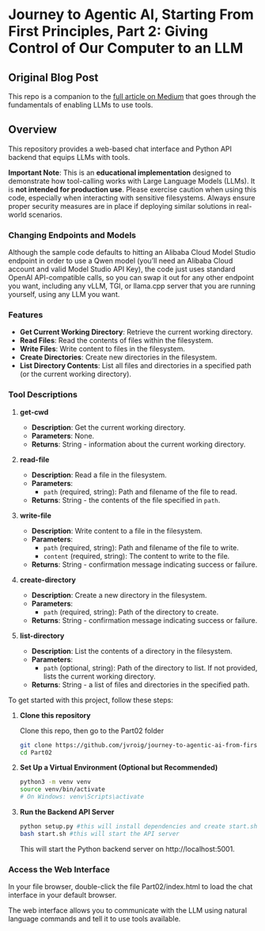 # Journey to Agentic AI, Starting From First Principles, Part 2: Giving Control of Our Computer to an LLM

## Original Blog Post
This repo is a companion to the [full article on Medium](https://medium.com/@jvroig/from-next-token-to-tool-use-how-to-give-llms-the-ability-to-use-tools-d26a2db2a9ae) that goes through the fundamentals of enabling LLMs to use tools.



## Overview

This repository provides a web-based chat interface and Python API backend that equips LLMs with tools. 

**Important Note**: This is an **educational implementation** designed to demonstrate how tool-calling works with Large Language Models (LLMs). It is **not intended for production use**. Please exercise caution when using this code, especially when interacting with sensitive filesystems. Always ensure proper security measures are in place if deploying similar solutions in real-world scenarios.

### Changing Endpoints and Models

Although the sample code defaults to hitting an Alibaba Cloud Model Studio endpoint in order to use a Qwen model (you’ll need an Alibaba Cloud account and valid Model Studio API Key), the code just uses standard OpenAI API-compatible calls, so you can swap it out for any other endpoint you want, including any vLLM, TGI, or llama.cpp server that you are running yourself, using any LLM you want.

### Features

- **Get Current Working Directory**: Retrieve the current working directory.
- **Read Files**: Read the contents of files within the filesystem.
- **Write Files**: Write content to files in the filesystem.
- **Create Directories**: Create new directories in the filesystem.
- **List Directory Contents**: List all files and directories in a specified path (or the current working directory).

### Tool Descriptions

1. **get-cwd**
    - **Description**: Get the current working directory.
    - **Parameters**: None.
    - **Returns**: String - information about the current working directory.

2. **read-file**
    - **Description**: Read a file in the filesystem.
    - **Parameters**:
      - `path` (required, string): Path and filename of the file to read.
    - **Returns**: String - the contents of the file specified in `path`.

3. **write-file**
    - **Description**: Write content to a file in the filesystem.
    - **Parameters**:
      - `path` (required, string): Path and filename of the file to write.
      - `content` (required, string): The content to write to the file.
    - **Returns**: String - confirmation message indicating success or failure.

4. **create-directory**
    - **Description**: Create a new directory in the filesystem.
    - **Parameters**:
      - `path` (required, string): Path of the directory to create.
    - **Returns**: String - confirmation message indicating success or failure.

5. **list-directory**
    - **Description**: List the contents of a directory in the filesystem.
    - **Parameters**:
      - `path` (optional, string): Path of the directory to list. If not provided, lists the current working directory.
    - **Returns**: String - a list of files and directories in the specified path.


To get started with this project, follow these steps:

1. **Clone this repository**
    
    Clone this repo, then go to the Part02 folder

    ```bash
    git clone https://github.com/jvroig/journey-to-agentic-ai-from-first-principles.git
    cd Part02
    ```

1. **Set Up a Virtual Environment (Optional but Recommended)**

    ```bash
    python3 -m venv venv
    source venv/bin/activate  
    # On Windows: venv\Scripts\activate
    ```

3. **Run the Backend API Server**

    ```bash
    python setup.py #this will install dependencies and create start.sh file
    bash start.sh #this will start the API server
    ```
    This will start the Python backend server on http://localhost:5001.

### Access the Web Interface

In your file browser, double-click the file Part02/index.html to load the chat interface in your default browser.

The web interface allows you to communicate with the LLM using natural language commands and tell it to use tools available.
